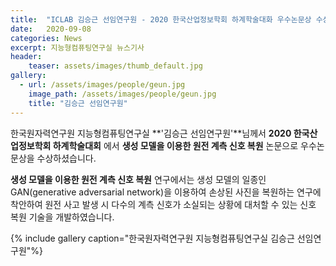 ```yaml
---
title:  "ICLAB 김승근 선임연구원 - 2020 한국산업정보학회 하계학술대화 우수논문상 수상"
date:   2020-09-08 
categories: News
excerpt: 지능형컴퓨팅연구실 뉴스기사
header:
    teaser: assets/images/thumb_default.jpg
gallery:
  - url: /assets/images/people/geun.jpg
    image_path: /assets/images/people/geun.jpg
    title: "김승근 선임연구원"
---
```


한국원자력연구원 지능형컴퓨팅연구실 **'김승근 선임연구원'**님께서 **2020 한국산업정보학회 하계학술대회** 에서 **생성 모델을 이용한 원전 계측 신호 복원** 논문으로 우수논문상을 수상하셨습니다.

**생성 모델을 이용한 원전 계측 신호 복원** 연구에서는 생성 모델의 일종인 GAN(generative adversarial network)을 이용하여 손상된 사진을 복원하는 연구에 착안하여 원전 사고 발생 시 다수의 계측 신호가 소실되는 상황에 대처할 수 있는 신호 복원 기술을 개발하였습니다.

{% include gallery caption="한국원자력연구원 지능형컴퓨팅연구실 김승근 선임연구원"%}

